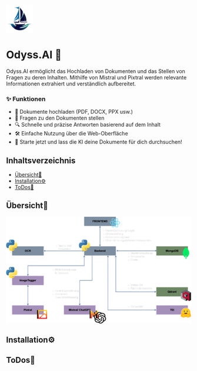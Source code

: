 ![Logo](odyss_logo.png)
# Odyss.AI 🤖
Odyss.AI ermöglicht das Hochladen von Dokumenten und das Stellen von Fragen zu deren Inhalten. Mithilfe von Mistral und Pixtral werden relevante Informationen extrahiert und verständlich aufbereitet.

### ✨ Funktionen
- 📂 Dokumente hochladen (PDF, DOCX, PPX usw.)
- 🤖 Fragen zu den Dokumenten stellen
- 🔍 Schnelle und präzise Antworten basierend auf dem Inhalt
- 🛠 Einfache Nutzung über die Web-Oberfläche
- 🚀 Starte jetzt und lass die KI deine Dokumente für dich durchsuchen!

## Inhaltsverzeichnis
- [Übersicht🥽](#installation)
- [Installation⚙️](#übersicht)
- [ToDos🎯](#todos)

## Übersicht🥽
![Pbersicht Architektur Odyss.AI](odyss_overview.png)

## Installation⚙️

## ToDos🎯
